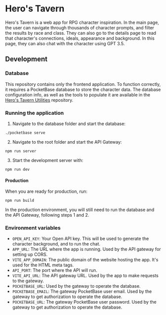 # Hero's Tavern

Hero's Tavern is a web app for RPG character inspiration. In the main page, the user can navigate through thousands of character prompts, and filter the results by race and class. They can also go to the details page to read that character's connections, ideals, appearance and background. In this page, they can also chat with the character using GPT 3.5.

## Development

### Database

This repository contains only the frontend application. To function correctly, it requires a PocketBase database to store the character data. The database configuration info, as well as the tools to populate it are available in the [Hero's Tavern Utilities](https://github.com/Rayuaz/heros-tavern-utilities) repository.

### Running the application

1. Navigate to the database folder and start the database:

```
./pocketbase serve
```

2. Navigate to the root folder and start the API Gateway:

```
npm run server
```

3. Start the development server with:

```
npm run dev
```

#### Production

When you are ready for production, run:

```
npm run build
```

In the production environment, you will still need to run the database and the API Gateway, following steps 1 and 2.

### Environment variables

-   `OPEN_API_KEY`: Your Open API key. This will be used to generate the character background, and to run the chat.
-   `APP_URL`: The URL where the app is running. Used by the API gateway for setting up CORS.
-   `VITE_APP_DOMAIN`: The public domain of the website hosting the app. It's used for the HTML meta tags.
-   `API_PORT`: The port where the API will run.
-   `VITE_API_URL`: The API gateway URL. Used by the app to make requests to the gateway.
-   `POCKETBASE_URL`: Used by the gateway to operate the database.
-   `POCKETBASE_EMAIL`: The gateway PocketBase user email. Used by the gateway to get authorization to operate the database.
-   `POCKETBASE_URL`: The gateway PocketBase user password. Used by the gateway to get authorization to operate the database.

